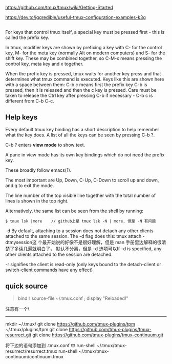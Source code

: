 https://github.com/tmux/tmux/wiki/Getting-Started

https://dev.to/iggredible/useful-tmux-configuration-examples-k3g

## 

For keys that control tmux itself, a special key must be pressed first - this
is called the prefix key.

In tmux, modifier keys are shown by prefixing a key with C- for the control key,
M- for the meta key (normally Alt on modern computers) and S- for the shift
key.  These may be combined together, so C-M-x means pressing the control key,
meta key and x together.


When the prefix key is pressed, tmux waits for another key press and that
determines what tmux command is executed. Keys like this are shown here with a
space between them: C-b c means first the prefix key C-b is pressed, then it is
released and then the c key is pressed. Care must be taken to release the Ctrl
key after pressing C-b if necessary - C-b c is different from C-b C-c.


## Help keys

Every default tmux key binding has a short description to help remember what
the key does. A list of all the keys can be seen by pressing C-b ?.

C-b ? enters **view mode** to show text.

 A pane in view mode has its own key bindings which do not need the prefix key.

 These broadly follow emacs(1). 
 
 The most important are Up, Down, C-Up, C-Down to scroll up and down, and q to
 exit the mode. 
 
 The line number of the top visible line together with the total number of
 lines is shown in the top right.

 Alternatively, the same list can be seen from the shell by running:

    $ tmux lsk |more    // github上是 tmux lsk -N | more, 但是 -N 有问题


-d By default, attaching to a session does not detach any other clients
attached to the same session. The -d flag does this: tmux attach -dtmysession这
个最开始说的好像不是很好理解，但是 man 手册里边解释的很清楚了多读几遍就明白了，
默认不分离，但是 -d 选项可以If -d is specified, any other clients attached to
the session are detached.  

-r signifies the client is read-only (only keys bound to the detach-client or
switch-client commands have any effect)



## quick source

> bind r source-file ~/.tmux.conf \; display "Reloaded!"

注意有一个\

---




mkdir ~/.tmux/
git clone https://github.com/tmux-plugins/tpm ~/.tmux/plugins/tpm
git clone https://github.com/tmux-plugins/tmux-resurrect.git
git clone https://github.com/tmux-plugins/tmux-continuum.git


将下边的语句添加到 .tmux.conf 中
run-shell ~/.tmux/tmux-resurrect/resurrect.tmux
run-shell ~/.tmux/tmux-continuum/continuum.tmux

